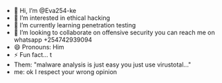- 👋 Hi, I’m @Eva254-ke
- 👀 I’m interested in ethical hacking
- 🌱 I’m currently learning penetration testing
- 💞️ I’m looking to collaborate on offensive security
  you can reach me on whatsapp +254742939094
- 😄 Pronouns:  Him
- ⚡ Fun fact... t
- Them: "malware analysis is just easy you just use virustotal..."
- me: ok I respect your wrong opinion

<!---
Eva254-ke/Eva254-ke is a ✨ special ✨ repository because its `README.md` (this file) appears on your GitHub profile.
You can click the Preview link to take a look at your changes.
--->
